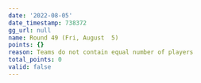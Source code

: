 ```yaml
---
date: '2022-08-05'
date_timestamp: 738372
gg_url: null
name: Round 49 (Fri, August  5)
points: {}
reason: Teams do not contain equal number of players
total_points: 0
valid: false
---
```

